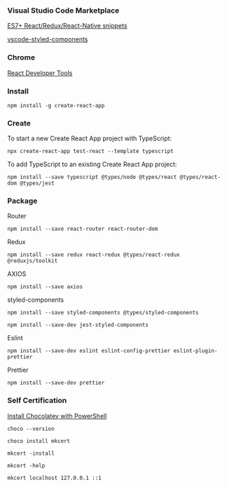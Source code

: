 ### Visual Studio Code Marketplace

[ES7+ React/Redux/React-Native snippets](https://marketplace.visualstudio.com/items?itemName=dsznajder.es7-react-js-snippets)

[vscode-styled-components](https://marketplace.visualstudio.com/items?itemName=styled-components.vscode-styled-components)

### Chrome

[React Developer Tools](https://chrome.google.com/webstore/detail/react-developer-tools/fmkadmapgofadopljbjfkapdkoienihi/related)

### Install

`npm install -g create-react-app`

### Create

To start a new Create React App project with TypeScript:

`npx create-react-app test-react --template typescript`

To add TypeScript to an existing Create React App project:

`npm install --save typescript @types/node @types/react @types/react-dom @types/jest`

### Package

Router

`npm install --save react-router react-router-dom`

Redux

`npm install --save redux react-redux @types/react-redux @reduxjs/toolkit`

AXIOS

`npm install --save axios`

styled-components

`npm install --save styled-components @types/styled-components`

`npm install --save-dev jest-styled-components`

Eslint

`npm install --save-dev eslint eslint-config-prettier eslint-plugin-prettier`

Prettier

`npm install --save-dev prettier`

### Self Certification

[Install Chocolatey with PowerShell](https://docs.chocolatey.org/en-us/choco/setup)

`choco --version`

`choco install mkcert`

`mkcert -install`

`mkcert -help`

`mkcert localhost 127.0.0.1 ::1`
